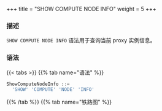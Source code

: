 +++
title = "SHOW COMPUTE NODE INFO"
weight = 5
+++

### 描述

`SHOW COMPUTE NODE INFO` 语法用于查询当前 proxy 实例信息。

### 语法

{{< tabs >}}
{{% tab name="语法" %}}
```sql
ShowComputeNodeInfo ::=
  'SHOW' 'COMPUTE' 'NODE' 'INFO'
```
{{% /tab %}}
{{% tab name="铁路图" %}}
<iframe frameborder="0" name="diagram" id="diagram" width="100%" height="100%"></iframe>
{{% /tab %}}
{{< /tabs >}}

### 返回值说明

| 列           | 说明         |
|-------------|------------|
| instance_id | proxy 实例编号 |
| host        | 主机地址       |
| port        | 端口号        |
| status      | proxy 实例状态 |
| mode_type   | proxy 实例模式 |
| worker_id   | worker id  |
| labels      | 标签         |

### 示例

- 查询当前 proxy 实例信息

```sql
SHOW COMPUTE NODE INFO;
```

```sql
mysql> SHOW COMPUTE NODE INFO;
+--------------------------------------+---------------+------+--------+-----------+-----------+--------+
| instance_id                          | host          | port | status | mode_type | worker_id | labels |
+--------------------------------------+---------------+------+--------+-----------+-----------+--------+
| 734bb036-b15d-4af0-be87-2372d8b6a0cd | 192.168.5.163 | 3307 | OK     | Cluster   | -1        |        |
+--------------------------------------+---------------+------+--------+-----------+-----------+--------+
1 row in set (0.01 sec)
```

### 保留字

`SHOW`、`COMPUTE`、`NODE`、`INFO`

### 相关链接

- [保留字](/cn/user-manual/shardingsphere-proxy/distsql/syntax/reserved-word/)